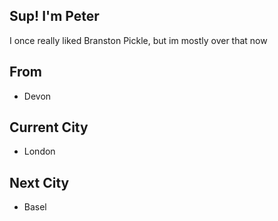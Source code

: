 ## Sup! I'm Peter
I once really liked Branston Pickle, but im mostly over that now

## From
 * Devon

## Current City
 * London

## Next City
 * Basel